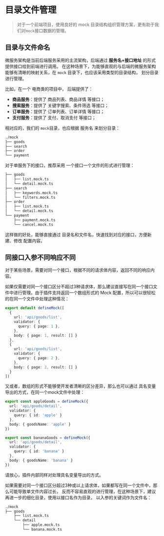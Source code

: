 # 目录文件管理

> 对于一个前端项目，使用良好的 mock 目录结构组织管理方案，更有助于我们对`mock`接口数据的管理。

## 目录与文件命名

微服务架构是当前后端服务采用的主流架构，后端通过 **服务名+接口地址** 的形式提供接口给到前端进行调用。
在这种场景下，为能够直观的与后端的微服务架构能够有清晰的映射关系，在 `mock` 目录下，也应该采用类型的目录结构，
划分目录进行管理。

比如，在一个 电商类的项目中， 后端提供了：
- **商品服务**：提供了 商品列表、商品详情 等接口；
- **搜索服务**：提供了 关键字搜索、条件筛选 等接口；
- **订单服务**：提供了 订单列表、订单详情 等接口；
- **支付服务**：提供了 支付、取消支付 等接口；

相对应的，我们的 `mock`目录，也应根据 服务名 来划分目录：

```sh
./mock
├── goods
├── search
├── order
└── payment
```

对于单服务下的接口，推荐采用 一个接口一个文件的形式进行管理：

```sh
├── goods
│   ├── list.mock.ts
│   └── detail.mock.ts
├── search
│   ├── keywords.mock.ts
│   └── filters.mock.ts
├── order
│   ├── list.mock.ts
│   └── detail.mock.ts
└── payment
    ├── payment.mock.ts
    └── cancel.mock.ts
```

这样做的好处，能够直接通过 目录名和文件名，快速找到对应的接口，方便新建、修改 配置内容。

## 同接口入参不同响应不同

对于某些场景，需要对同一个接口，根据不同的请求体内容，返回不同的响应内容。

如果仅需要对同一个接口区分不超过3种请求体，那么建议直接写在同一个接口文件中进行管理。由于插件支持返回一个数组形式的
Mock 配置，所以可以很轻松的在同一个文件中处理这种情况：

```ts
export default defineMock([
  {
    url: 'api/goods/list',
    validator: {
      query: { page: 1 },
    },
    body: { page: 1, result: [] }
  },
  {
    url: 'api/goods/list',
    validator: {
      query: { page: 2 },
    },
    body: { page: 2, result: [] }
  }
])
```

又或者，数组的形式不能够使开发者清晰的区分差异，那么也可以通过 具名变量导出的方式，在同一个mock文件中处理：
```ts
export const appleGoods = defineMock({
  url: 'api/goods/detail',
  validator: {
    query: { id: 'apple' }
  },
  body: { goodsName: 'apple' }
})

export const bananaGoods = defineMock({
  url: 'api/goods/detail',
  validator: {
    query: { id: 'banana' }
  },
  body: { goodsName: 'banana' }
})
```

请放心，插件内部同样对处理具名变量导出的方式。

如果需要对同一个接口区分超过3种或以上请求体，如果都写在同一个文件中，那么可能导致单文件内容过长，
反而不容易直观的进行管理，在这种场景下，建议再进一步的细化目录，使用以接口名作为目录，
以入参的关键词作为文件名：

```sh
./mock
├── goods
    ├── list.mock.ts
    └── detail
        ├── apple.mock.ts
        └── banana.mock.ts
```
